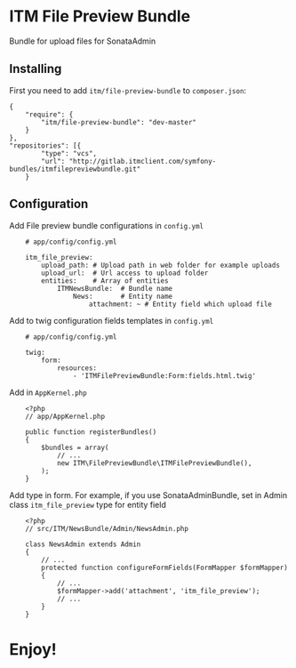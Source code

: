 ITM File Preview Bundle
========================

Bundle for upload files for SonataAdmin

Installing
----------------------------------

First you need to add `itm/file-preview-bundle` to `composer.json`:

    {
		"require": {
        	"itm/file-preview-bundle": "dev-master"
		}
	},
	"repositories": [{
            "type": "vcs",
            "url": "http://gitlab.itmclient.com/symfony-bundles/itmfilepreviewbundle.git"
        }
	

Configuration
-------------------------------------

Add File preview bundle configurations in `config.yml`

```
    # app/config/config.yml

    itm_file_preview:
        upload_path: # Upload path in web folder for example uploads
        upload_url:  # Url access to upload folder
        entities:    # Array of entities
            ITMNewsBundle:  # Bundle name
                News:       # Entity name
                    attachment: ~ # Entity field which upload file
```

Add to twig configuration fields templates in `config.yml`

```
    # app/config/config.yml

    twig:
        form:
            resources:
                - 'ITMFilePreviewBundle:Form:fields.html.twig'
```

Add in `AppKernel.php`

```
    <?php
    // app/AppKernel.php

    public function registerBundles()
    {
        $bundles = array(
            // ...
            new ITM\FilePreviewBundle\ITMFilePreviewBundle(),
        );
    }
```

Add type in form. For example, if you use SonataAdminBundle, set in Admin class `itm_file_preview` type for entity field

```
    <?php
    // src/ITM/NewsBundle/Admin/NewsAdmin.php

    class NewsAdmin extends Admin
    {
        // ...
        protected function configureFormFields(FormMapper $formMapper)
        {
            // ...
            $formMapper->add('attachment', 'itm_file_preview');
            // ...
        }
    }
```

Enjoy!
======
